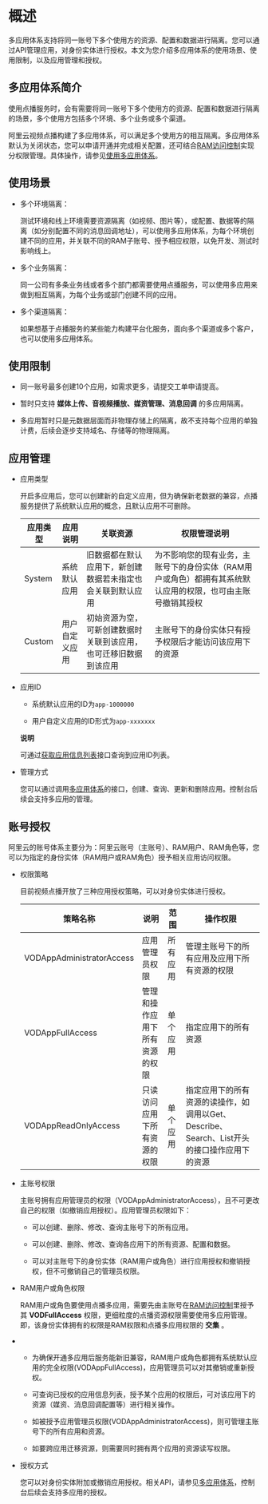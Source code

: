 概述 
=======================

多应用体系支持将同一账号下多个使用方的资源、配置和数据进行隔离。您可以通过API管理应用，对身份实体进行授权。本文为您介绍多应用体系的使用场景、使用限制，以及应用管理和授权。

多应用体系简介 
----------------------------

使用点播服务时，会有需要将同一账号下多个使用方的资源、配置和数据进行隔离的场景，多个使用方包括多个环境、多个业务或多个渠道。

阿里云视频点播构建了多应用体系，可以满足多个使用方的相互隔离。多应用体系默认为关闭状态，您可以申请开通并完成相关配置，还可结合[RAM访问控制](https://www.aliyun.com/product/ram?spm=a2c4g.11186623.2.17.ddffaa32IhbDVd)实现分权限管理。具体操作，请参见[使用多应用体系](/cn.zh-CN/开发指南/多应用体系/使用多应用体系.md)。

使用场景 
-------------------------

* 多个环境隔离：

  测试环境和线上环境需要资源隔离（如视频、图片等），或配置、数据等的隔离（如分别配置不同的消息回调地址），可以使用多应用体系，为每个环境创建不同的应用，并关联不同的RAM子账号、授予相应权限，以免开发、测试时影响线上。
  

* 多个业务隔离：

  同一公司有多条业务线或者多个部门都需要使用点播服务，可以使用多应用来做到相互隔离，为每个业务或部门创建不同的应用。
  

* 多个渠道隔离：

  如果想基于点播服务的某些能力构建平台化服务，面向多个渠道或多个客户，也可以使用多应用体系。
  




使用限制 
-------------------------

* 同一账号最多创建10个应用，如需求更多，请提交工单申请提高。

  

* 暂时只支持 **媒体上传、音视频播放、媒资管理、消息回调** 的多应用隔离。

  

* 多应用暂时只是元数据层面而非物理存储上的隔离，故不支持每个应用的单独计费，后续会逐步支持域名、存储等的物理隔离。

  




应用管理 
-------------------------

* 应用类型

  开启多应用后，您可以创建新的自定义应用，但为确保新老数据的兼容，点播服务提供了系统默认应用的概念，且默认应用不可删除。
  

  |  应用类型  |  应用说明   |               关联资源               |                         权限管理说明                          |
  |--------|---------|----------------------------------|---------------------------------------------------------|
  | System | 系统默认应用  | 旧数据都在默认应用下，新创建数据若未指定也会关联到默认应用    | 为不影响您的现有业务，主账号下的身份实体（RAM用户或角色）都拥有其系统默认应用的权限，也可由主账号撤销其授权 |
  | Custom | 用户自定义应用 | 初始资源为空，可新创建数据时关联到该应用，也可迁移旧数据到该应用 | 主账号下的身份实体只有授予权限后才能访问该应用下的资源                             |

  

* 应用ID

  * 系统默认应用的ID为`app-1000000`

    
  
  * 用户自定义应用的ID形式为`app-xxxxxxx`

    
  

  
  **说明**

  可通过[获取应用信息列表](/cn.zh-CN/服务端API/多应用体系/应用管理/获取应用信息列表.md)接口查询到应用ID列表。
  

* 管理方式

  您可以通过调用[多应用体系](/cn.zh-CN/服务端API/API概览.md)的接口，创建、查询、更新和删除应用。控制台后续会支持多应用的管理。
  




账号授权 
-------------------------

阿里云的账号体系主要分为：阿里云账号（主账号）、RAM用户、RAM角色等，您可以为指定的身份实体（RAM用户或RAM角色）授予相关应用访问权限。

* 权限策略

  目前视频点播开放了三种应用授权策略，可以对身份实体进行授权。
  

  |           策略名称            |       说明        |  范围  |                           操作权限                           |
  |---------------------------|-----------------|------|----------------------------------------------------------|
  | VODAppAdministratorAccess | 应用管理员权限         | 所有应用 | 管理主账号下的所有应用及应用下所有资源的权限                                   |
  | VODAppFullAccess          | 管理和操作应用下所有资源的权限 | 单个应用 | 指定应用下的所有资源                                               |
  | VODAppReadOnlyAccess      | 只读访问应用下所有资源的权限  | 单个应用 | 指定应用下的所有资源的读操作，如调用以Get、Describe、Search、List开头的接口操作应用下的资源 |

  

* 主账号权限

  主账号拥有应用管理员的权限（VODAppAdministratorAccess），且不可更改自己的权限（如撤销应用授权）。应用管理员权限如下：
  * 可以创建、删除、修改、查询主账号下的所有应用。

    
  
  * 可以创建、删除、修改、查询各应用下的所有资源、配置和数据。

    
  
  * 可以对主账号下的身份实体（RAM用户或角色）进行应用授权和撤销授权，但不可撤销自己的管理员权限。

    
  

  

* RAM用户或角色权限

  RAM用户或角色要使用点播多应用，需要先由主账号在[RAM访问控制](https://ram.console.aliyun.com/users)里授予其 **VODFullAccess** 权限，更细粒度的点播资源权限需要使用多应用管理。即，该身份实体拥有的权限是RAM权限和点播多应用权限的 **交集** 。
  

*
  * 为确保开通多应用后服务能新旧兼容，RAM用户或角色都拥有系统默认应用的完全权限(VODAppFullAccess)，应用管理员可以对其撤销或重新授权。

    
  
  * 可查询已授权的应用信息列表，授予某个应用的权限后，可对该应用下的资源（媒资、消息回调配置等）进行相关操作。

    
  
  * 如被授予应用管理员权限(VODAppAdministratorAccess)，则可管理主账号下的所有应用和资源。

    
  
  * 如要跨应用迁移资源，则需要同时拥有两个应用的资源读写权限。

    
  

  

* 授权方式

  您可以对身份实体附加或撤销应用授权。相关API，请参见[多应用体系](/cn.zh-CN/服务端API/API概览.md)，控制台后续会支持多应用的授权。
  




